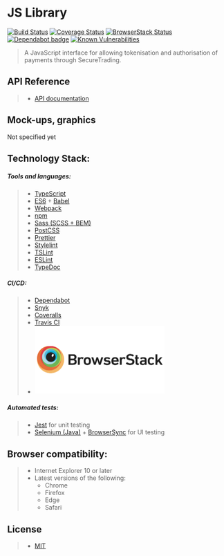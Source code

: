 # JS Library

[![Build Status](https://travis-ci.org/SecureTrading/js-payments.svg?branch=develop)](https://travis-ci.org/SecureTrading/js-payments) <!-- Coveralls --> [![Coverage Status](https://coveralls.io/repos/github/SecureTrading/js-payments/badge.svg?branch=develop)](https://coveralls.io/github/SecureTrading/js-payments?branch=develop) <!-- Browserstack --> [![BrowserStack Status](https://www.browserstack.com/automate/badge.svg?badge_key=eVhLS2ZRY1hqcnJhQXZYVVVZeGhBZnNZL2U4S0ZuNzFDSVk5WFd6MnQvTT0tLVZXd0diVnBPU1RURXJ4S2VrakpuUlE9PQ==--8df058f3f39c1ace5b4d83d27b8c3b46fc3bd90d)](https://www.browserstack.com/automate/public-build/eVhLS2ZRY1hqcnJhQXZYVVVZeGhBZnNZL2U4S0ZuNzFDSVk5WFd6MnQvTT0tLVZXd0diVnBPU1RURXJ4S2VrakpuUlE9PQ==--8df058f3f39c1ace5b4d83d27b8c3b46fc3bd90d) <!-- Dependabot --> [![Dependabot badge](https://img.shields.io/badge/Dependabot-enabled-brightgreen.svg)](https://app.dependabot.com/) <!-- Snyk --> [![Known Vulnerabilities](https://snyk.io/test/github/SecureTrading/js-payments/develop/badge.svg)](https://snyk.io/test/github/SecureTrading/js-payments/develop)

> A JavaScript interface for allowing tokenisation and authorisation of payments through SecureTrading.

## API Reference

> - [API documentation](https://docs.securetrading.com/document/api/getting-started/)

## Mock-ups, graphics

Not specified yet

## Technology Stack:

##### Tools and languages:

> - [TypeScript](https://www.typescriptlang.org/)
> - [ES6](https://developer.mozilla.org/en-US/docs/Web/JavaScript) + [Babel](https://babeljs.io/)
> - [Webpack](https://webpack.js.org/)
> - [npm](https://www.npmjs.com/)
> - [Sass (SCSS + BEM)](https://sass-lang.com/)
> - [PostCSS](https://postcss.org/)
> - [Prettier](https://prettier.io/)
> - [Stylelint](https://stylelint.io/)
> - [TSLint](https://palantir.github.io/tslint/)
> - [ESLint](https://eslint.org/)
> - [TypeDoc](https://typedoc.org/)

##### CI/CD:

> - [Dependabot](https://dependabot.com/)
> - [Snyk](https://snyk.io/)
> - [Coveralls](https://coveralls.io/)
> - [Travis CI](https://travis-ci.org/)
> - [<img alt="BrowserStack" src="browserstack-logo.png" width="300" />](https://www.browserstack.com/)

##### Automated tests:

> - [Jest](https://jestjs.io/) for unit testing
> - [Selenium (Java)](https://www.seleniumhq.org/) + [BrowserSync](https://www.browsersync.io/) for UI testing

## Browser compatibility:

> - Internet Explorer 10 or later
> - Latest versions of the following:
>   - Chrome
>   - Firefox
>   - Edge
>   - Safari

## License

> - [MIT](https://opensource.org/licenses/MIT)
